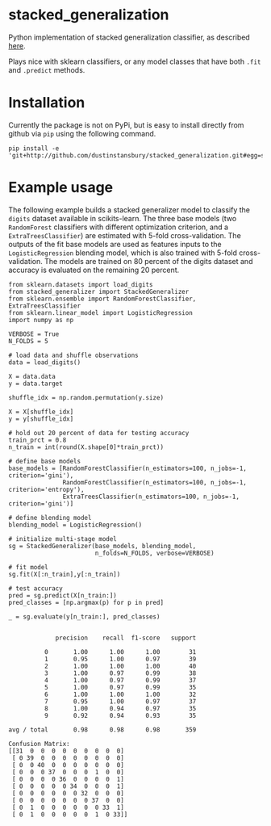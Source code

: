 # stacked_generalization
Python implementation of stacked generalization classifier, as described [here](http://machine-learning.martinsewell.com/ensembles/stacking/). 

Plays nice with sklearn classifiers, or any model classes that have both `.fit` and `.predict` methods.

# Installation 
Currently the package is not on PyPi, but is easy to install directly from github via `pip` using the following command.

	pip install -e 'git+http://github.com/dustinstansbury/stacked_generalization.git#egg=stacked_generalization'

# Example usage

The following example builds a stacked generalizer model to classify the `digits` dataset available in scikits-learn. The three base models (two `RandomForest` classifiers with different optimization criterion, and a `ExtraTreesClassifier`) are estimated with 5-fold cross-validation. The outputs of the fit base models are used as features inputs to the `LogisticRegression` blending model, which is also trained with 5-fold cross-validation. The models are trained on 80 percent of the digits dataset and accuracy is evaluated on the remaining 20 percent.

	from sklearn.datasets import load_digits
	from stacked_generalizer import StackedGeneralizer
	from sklearn.ensemble import RandomForestClassifier, ExtraTreesClassifier
	from sklearn.linear_model import LogisticRegression
	import numpy as np

	VERBOSE = True
	N_FOLDS = 5
	
	# load data and shuffle observations
	data = load_digits()

	X = data.data
	y = data.target

	shuffle_idx = np.random.permutation(y.size)

	X = X[shuffle_idx]
	y = y[shuffle_idx]

	# hold out 20 percent of data for testing accuracy
	train_prct = 0.8
	n_train = int(round(X.shape[0]*train_prct))

	# define base models
	base_models = [RandomForestClassifier(n_estimators=100, n_jobs=-1, criterion='gini'),
	               RandomForestClassifier(n_estimators=100, n_jobs=-1, criterion='entropy'),
	               ExtraTreesClassifier(n_estimators=100, n_jobs=-1, criterion='gini')]

	# define blending model
	blending_model = LogisticRegression()

	# initialize multi-stage model
	sg = StackedGeneralizer(base_models, blending_model, 
		                    n_folds=N_FOLDS, verbose=VERBOSE)

	# fit model
	sg.fit(X[:n_train],y[:n_train])

	# test accuracy
	pred = sg.predict(X[n_train:])
	pred_classes = [np.argmax(p) for p in pred]

	_ = sg.evaluate(y[n_train:], pred_classes)


           		 precision    recall  f1-score   support

	          0       1.00      1.00      1.00        31
	          1       0.95      1.00      0.97        39
	          2       1.00      1.00      1.00        40
	          3       1.00      0.97      0.99        38
	          4       1.00      0.97      0.99        37
	          5       1.00      0.97      0.99        35
	          6       1.00      1.00      1.00        32
	          7       0.95      1.00      0.97        37
	          8       1.00      0.94      0.97        35
	          9       0.92      0.94      0.93        35

    avg / total       0.98      0.98      0.98       359

	Confusion Matrix:
	[[31  0  0  0  0  0  0  0  0  0]
	 [ 0 39  0  0  0  0  0  0  0  0]
	 [ 0  0 40  0  0  0  0  0  0  0]
	 [ 0  0  0 37  0  0  0  1  0  0]
	 [ 0  0  0  0 36  0  0  0  0  1]
	 [ 0  0  0  0  0 34  0  0  0  1]
	 [ 0  0  0  0  0  0 32  0  0  0]
	 [ 0  0  0  0  0  0  0 37  0  0]
	 [ 0  1  0  0  0  0  0  0 33  1]
	 [ 0  1  0  0  0  0  0  1  0 33]]